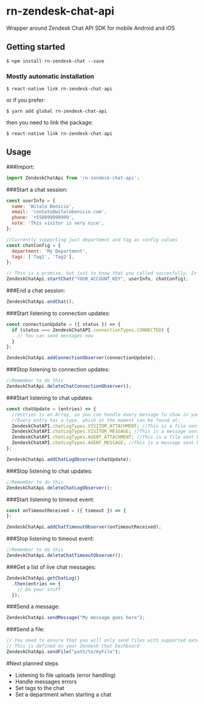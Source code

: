 # rn-zendesk-chat-api
Wrapper around Zendesk Chat API SDK for mobile Android and iOS

## Getting started

`$ npm install rn-zendesk-chat --save`

### Mostly automatic installation

`$ react-native link rn-zendesk-chat-api`
<br />

or if you prefer:
<br />

`$ yarn add global rn-zendesk-chat-api`
<br />

then you need to link the package:
<br />

`$ react-native link rn-zendesk-chat-api`

## Usage
###Import:
```javascript
import ZendeskChatApi from 'rn-zendesk-chat-api';
```

###Start a chat session:

```javascript
const userInfo = {
  name: 'Witalo Benicio',
  email: 'contato@witalobenicio.com',
  phone: '+558899999999',
  note: 'This visitor is very nice',
};

//Currently supporting just department and tag as config values
const chatConfig = {
  department: 'My Department',
  tags: ['Tag1', 'Tag2'],
};

// This is a promise, but just to know that you called succesfully. In order to start sending messages, you need to wait until status === 'CONNECTED'
ZendeskChatApi.startChat("YOUR_ACCOUNT_KEY", userInfo, chatConfig);
```

###End a chat session:

```javascript
ZendeskChatApi.endChat();
```

###Start listening to connection updates:

```javascript
const connectionUpdate = ({ status }) => {
  if (status === ZendeskChatAPI.connectionTypes.CONNECTED) {
    // You can send messages now
  }
};

ZendeskChatApi.addConnectionObserver(connectionUpdate);
```

###Stop listening to connection updates:

```javascript
//Remember to do this
ZendeskChatApi.deleteChatConnectionObserver();
```

###Start listening to chat updates:

```javascript
const chatUpdate = (entries) => {
  //entries is an Array, so you can handle every message to show in your FlatList e.g.
  //Every entry has a type, which at the moment can be found at:
  ZendeskChatAPI.chatLogTypes.VISITOR_ATTACHMENT; //This is a file sent by the user
  ZendeskChatAPI.chatLogTypes.VISITOR_MESSAGE; //This is a message sent by the user
  ZendeskChatAPI.chatLogTypes.AGENT_ATTACHMENT; //This is a file sent by an agent
  ZendeskChatAPI.chatLogTypes.AGENT_MESSAGE; //This is a message sent by an agent
};

ZendeskChatApi.addChatLogObserver(chatUpdate);
```

###Stop listening to chat updates:

```javascript
//Remember to do this
ZendeskChatApi.deleteChatLogObserver();
```

###Start listening to timeout event:

```javascript
const onTimeoutReceived = ({ timeout }) => {
};

ZendeskChatApi.addChatTimeoutObserver(onTimeoutReceived);
```
###Stop listening to timeout event:

```javascript
//Remember to do this
ZendeskChatApi.deleteChatTimeoutObserver();
```
###Get a list of live chat messages:

```javascript
ZendeskChatApi.getChatLog()
  .then(entries => {
    // Do your stuff
  });
```
###Send a message:

```javascript
ZendeskChatApi.sendMessage("My message goes here");
```

###Send a file:

```javascript
// You need to ensure that you will only send files with supported extensions
// This is defined on your Zendesk Chat Dashboard
ZendeskChatApi.sendFile("path/to/myFile");
```

#Next planned steps

- Listening to file uploads (error handling)
- Handle messages errors
- Set tags to the chat
- Set a department when starting a chat

